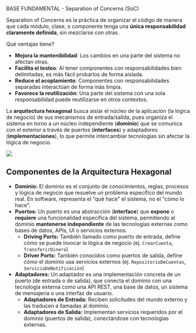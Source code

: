 BASE FUNDAMENTAL - Separation of Concerns (SoC)

Separation of Concerns es la práctica de organizar el código de manera que cada módulo, clase, o componente tenga una **única responsabilidad claramente definida**, sin mezclarse con otras.

Qué ventajas tiene?

- **Mejora la mantenibilidad**: Los cambios en una parte del sistema no afectan otras.
- **Facilita el testeo**: Al tener componentes con responsabilidades bien delimitadas, es más fácil probarlos de forma aislada.
- **Reduce el acoplamiento**: Componentes con responsabilidades separadas interactúan de forma más limpia.
- **Favorece la reutilización**: Una parte del sistema con una sola responsabilidad puede reutilizarse en otros contextos.

La **arquitectura hexagonal** busca aislar el núcleo de la aplicación (la lógica de negocio) de sus mecanismos de entrada/salida, pues organiza el sistema en torno a un núcleo independiente (**dominio**) que se comunica con el exterior a través de puertos (**interfaces**) y adaptadores (**implementaciones**), lo que permite intercambiar tecnologías sin afectar la lógica de negocio.

![](https://franiglesias.github.io/assets/images/ha/hexagonal_architecture.png)

## Componentes de la Arquitectura Hexagonal

* **Dominio:** El dominio es el conjunto de conocimientos, reglas, procesos y lógica de negocio que resuelve un problema específico del mundo real. En software, representa el "qué hace" el sistema, no el "cómo lo hace".
* **Puertos:** Un puerto es una abstracción (**interface**) que **expone** o **requiere** una funcionalidad específica del sistema, permitiendo al dominio **mantenerse independiente** de las tecnologías externas como bases de datos, APIs, UI o servicios externos.
	* **Driving Ports:** También llamado como puerto de entrada, define cómo se puede invocar la lógica de negocio (ej. ``CrearCuenta``, ``TransferirDinero``) 
	* **Driver Ports:** 	También conocidos como puertos de salida, define cómo el dominio usa servicios externos (ej. ``RepositorioDeCuentas``, ``ServicioDeNotificación``)
* **Adaptadores:** Un adaptador es una implementación concreta de un puerto (de entrada o de salida), que conecta el dominio con una tecnología externa como una API REST, una base de datos, un sistema de mensajería o una interfaz de usuario.
	* **Adaptadores de Entrada:** Reciben solicitudes del mundo externo y las traducen a llamadas al dominio.
	* **Adaptadores de Salida:** Implementan servicios requeridos por el dominio (puertos de salida), conectándose con tecnologías externas.